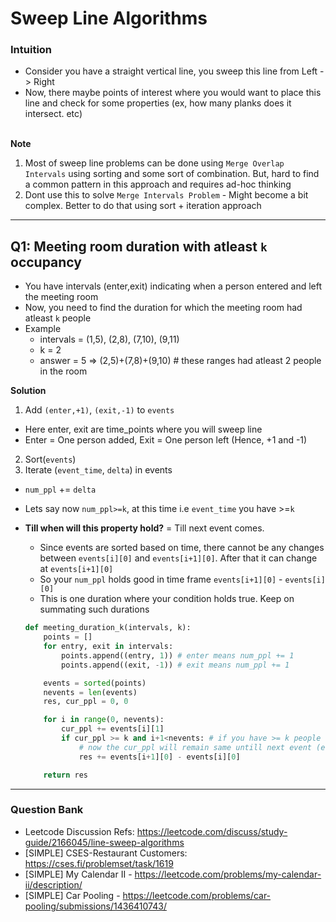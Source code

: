 # Sweep Line Algorithms

### Intuition
- Consider you have a straight vertical line, you sweep this line from Left -> Right
- Now, there maybe points of interest where you would want to place this line and check for some properties (ex, how many planks does it intersect. etc)
<br><br>

**Note**
1. Most of sweep line problems can be done using `Merge Overlap Intervals` using sorting and some sort of combination. But, hard to find a common pattern in this approach and requires ad-hoc thinking
2. Dont use this to solve `Merge Intervals Problem` - Might become a bit complex. Better to do that using sort + iteration approach

---
## Q1: Meeting room duration with atleast `k` occupancy
- You have intervals (enter,exit) indicating when a person entered and left the meeting room
- Now, you need to find the duration for which the meeting room had atleast `k` people
- Example
  - intervals = (1,5), (2,8), (7,10), (9,11)
  - k = 2
  - answer = 5 => (2,5)+(7,8)+(9,10) # these ranges had atleast 2 people in the room

**Solution**
1. Add `(enter,+1)`, `(exit,-1)` to `events`
  - Here enter, exit are time_points where you will sweep line
  - Enter = One person added, Exit = One person left (Hence, +1 and -1)
2. Sort(`events`)
3. Iterate (`event_time`, `delta`) in events
  - `num_ppl` += `delta`
  - Lets say now `num_ppl>=k`, at this time i.e `event_time` you have >=`k`
  - **Till when will this property hold?** = Till next event comes.
    - Since events are sorted based on time, there cannot be any changes between `events[i][0]` and `events[i+1][0]`. After that it can change at `events[i+1][0]`
    - So your `num_ppl` holds good in time frame `events[i+1][0]` - `events[i][0]`
    - This is one duration where your condition holds true. Keep on summating such durations

    ```py
    def meeting_duration_k(intervals, k):
        points = []
        for entry, exit in intervals:
            points.append((entry, 1)) # enter means num_ppl += 1
            points.append((exit, -1)) # exit means num_ppl += 1

        events = sorted(points)
        nevents = len(events)
        res, cur_ppl = 0, 0

        for i in range(0, nevents):
            cur_ppl += events[i][1]
            if cur_ppl >= k and i+1<nevents: # if you have >= k people
                # now the cur_ppl will remain same untill next event (event[i+1])
                res += events[i+1][0] - events[i][0]

        return res
    ```
---
### Question Bank
- Leetcode Discussion Refs: https://leetcode.com/discuss/study-guide/2166045/line-sweep-algorithms
- [SIMPLE] CSES-Restaurant Customers: https://cses.fi/problemset/task/1619
- [SIMPLE] My Calendar II - https://leetcode.com/problems/my-calendar-ii/description/
- [SIMPLE] Car Pooling - https://leetcode.com/problems/car-pooling/submissions/1436410743/